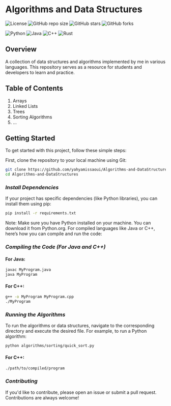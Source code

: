 # Algorithms and Data Structures

![License](https://img.shields.io/badge/License-MIT-blue.svg)
![GitHub repo size](https://img.shields.io/github/repo-size/yahyamissaoui/Algorithms-and-DataStructures)
![GitHub stars](https://img.shields.io/github/stars/yahyamissaoui/Algorithms-and-DataStructures?style=social)
![GitHub forks](https://img.shields.io/github/forks/yahyamissaoui/Algorithms-and-DataStructures?style=social)

![Python](https://img.shields.io/badge/Python-3.x-blue?logo=python&logoColor=white)
![Java](https://img.shields.io/badge/Java-8+-orange?logo=java&logoColor=white)
![C++](https://img.shields.io/badge/C++-11/14/17-blue?logo=c%2B%2B&logoColor=white)
![Rust](https://img.shields.io/badge/Rust-1.54+-black?logo=rust&logoColor=white)


## Overview
A collection of data structures and algorithms implemented by me in various languages. This repository serves as a resource for students and developers to learn and practice.

## Table of Contents
1. Arrays
2. Linked Lists
3. Trees
4. Sorting Algorithms
5. ...

## Getting Started

To get started with this project, follow these simple steps:

First, clone the repository to your local machine using Git:

```bash
git clone https://github.com/yahyamissaoui/Algorithms-and-DataStructures.git
cd Algorithms-and-DataStructures
```
### **_Install Dependencies_**
If your project has specific dependencies (like Python libraries), you can install them using pip:

```bash
pip install -r requirements.txt
```
Note: Make sure you have Python installed on your machine. You can download it from Python.org.
For compiled languages like Java or C++, here’s how you can compile and run the code:

### **_Compiling the Code (For Java and C++)_**
#### **For Java:**
```bash
javac MyProgram.java
java MyProgram
```
#### **For C++:**
```bash
g++ -o MyProgram MyProgram.cpp
./MyProgram
```
### **_Running the Algorithms_**
To run the algorithms or data structures, navigate to the corresponding directory and execute the desired file. For example, to run a Python algorithm:

```bash
python algorithms/sorting/quick_sort.py
```

#### **For C++:**
```bash
./path/to/compiled/program
```

### **_Contributing_**
If you'd like to contribute, please open an issue or submit a pull request. Contributions are always welcome!
